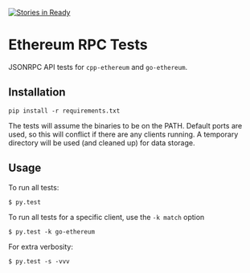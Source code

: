 [![Stories in Ready](https://badge.waffle.io/jorisbontje/ethereum-rpctests.png?label=ready&title=Ready)](https://waffle.io/jorisbontje/ethereum-rpctests)
# Ethereum RPC Tests

JSONRPC API tests for `cpp-ethereum` and `go-ethereum`.

## Installation

```
pip install -r requirements.txt
```

The tests will assume the binaries to be on the PATH. Default ports are used, so this will conflict if there are any clients running. A temporary directory will be used (and cleaned up) for data storage.

## Usage

To run all tests:
```
$ py.test
```

To run all tests for a specific client, use the `-k match` option

```
$ py.test -k go-ethereum
```

For extra verbosity:
```
$ py.test -s -vvv
```

